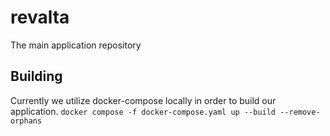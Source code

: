 # revalta
The main application repository

## Building
Currently we utilize docker-compose locally in order to build our application.
```docker compose -f docker-compose.yaml up --build --remove-orphans```
